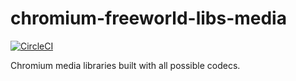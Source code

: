 # chromium-freeworld-libs-media

[![CircleCI](https://circleci.com/gh/UnitedRPMs/chromium-freeworld-libs-media.svg?style=svg)](https://circleci.com/gh/UnitedRPMs/chromium-freeworld-libs-media)


Chromium media libraries built with all possible codecs.
